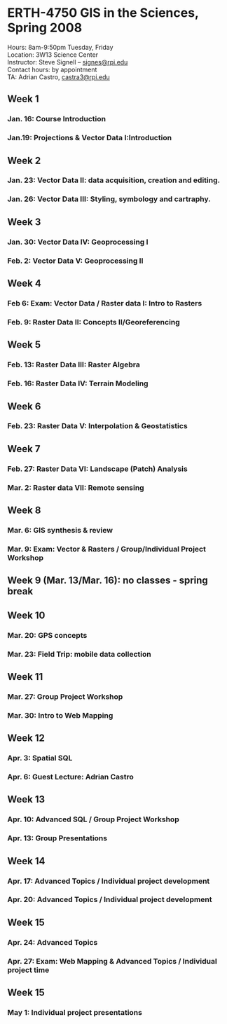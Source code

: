 # ERTH-4750  GIS in the Sciences, Spring 2008  
Hours: 8am-9:50pm Tuesday, Friday  
Location: 3W13 Science Center  
Instructor: Steve Signell – signes@rpi.edu   
Contact hours: by appointment  
TA: Adrian Castro, castra3@rpi.edu   
  
## Week 1 
### Jan. 16: Course Introduction
### Jan.19:  Projections & Vector Data I:Introduction  
## Week 2
### Jan. 23: Vector Data II: data acquisition, creation and editing.
### Jan. 26: Vector Data III: Styling, symbology and cartraphy.
## Week 3 
### Jan. 30: Vector Data IV: Geoprocessing I
### Feb. 2: Vector Data V: Geoprocessing II
## Week 4 
### Feb 6: Exam: Vector Data / Raster data I: Intro to Rasters  
### Feb. 9: Raster Data II:  Concepts II/Georeferencing  
## Week 5 
### Feb. 13: Raster Data III: Raster Algebra 
### Feb. 16: Raster Data IV: Terrain Modeling  
## Week 6 
### Feb. 23: Raster Data V: Interpolation & Geostatistics
## Week 7 
### Feb. 27: Raster Data VI: Landscape (Patch) Analysis
### Mar. 2: Raster data VII: Remote sensing  
## Week 8
### Mar. 6: GIS synthesis & review 
### Mar. 9: Exam: Vector & Rasters / Group/Individual Project Workshop
## Week 9 (Mar. 13/Mar. 16): no classes - spring break  
## Week 10
### Mar. 20: GPS concepts 
### Mar. 23: Field Trip: mobile data collection  
## Week 11
### Mar. 27: Group Project Workshop 
### Mar. 30: Intro to Web Mapping
## Week 12 
### Apr. 3: Spatial SQL 
### Apr. 6: Guest Lecture: Adrian Castro  
## Week 13
### Apr. 10: Advanced SQL / Group Project Workshop    
### Apr. 13: Group Presentations 
## Week 14 
### Apr. 17: Advanced Topics / Individual project development 
### Apr. 20:  Advanced Topics / Individual project development  
## Week 15
### Apr. 24: Advanced Topics
### Apr. 27: Exam: Web Mapping & Advanced Topics / Individual project time     
## Week 15
### May 1: Individual project presentations
